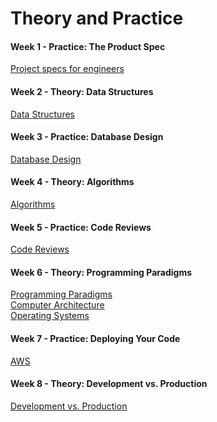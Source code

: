 # Theory and Practice

#### Week 1 - Practice: The Product Spec

[Project specs for engineers](project_specs.md)<br>

#### Week 2 - Theory: Data Structures

[Data Structures](data_structures.md)<br>

#### Week 3 - Practice: Database Design

[Database Design](database_design.md)<br>

#### Week 4 - Theory: Algorithms

[Algorithms](algorithms.md)<br>

#### Week 5 - Practice: Code Reviews

[Code Reviews](code_reviews.md)<br>

#### Week 6 - Theory: Programming Paradigms

[Programming Paradigms](programming_paradigms.md)<br>
[Computer Architecture](computer_architecture.md)<br>
[Operating Systems](operating_systems.md)<br>

#### Week 7 - Practice: Deploying Your Code

[AWS](aws.md)<br>

#### Week 8 - Theory: Development vs. Production

[Development vs. Production](dev_vs_prod.md)<br>
